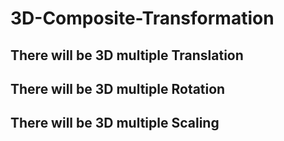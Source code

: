 # 3D-Composite-Transformation
## There will be 3D multiple Translation
## There will be 3D multiple Rotation
## There will be 3D multiple Scaling 
